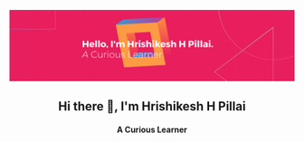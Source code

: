 
![](GithubBanner.png)

<h2 align = "center"> Hi there 👋, I'm Hrishikesh H Pillai </h2>
<h4 align = "center">A Curious Learner</h4>
